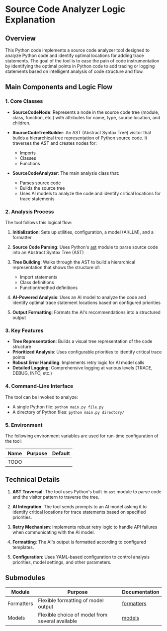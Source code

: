# Source Code Analyzer Logic Explanation

## Overview

This Python code implements a source code analyzer tool designed to analyze Python code and identify optimal locations for adding trace statements. The goal of the tool is to ease the pain of code instrumentation by identifying the optimal points in Python code to add tracing or logging statements based on intelligent analysis of code structure and flow.


## Main Components and Logic Flow

### 1. Core Classes

- **SourceCodeNode**: Represents a node in the source code tree (module, class, function, etc.) with attributes for name, type, source location, and children.

- **SourceCodeTreeBuilder**: An AST (Abstract Syntax Tree) visitor that builds a hierarchical tree representation of Python source code. It traverses the AST and creates nodes for:
  - Imports
  - Classes
  - Functions

- **SourceCodeAnalyzer**: The main analysis class that:
  - Parses source code
  - Builds the source tree
  - Uses AI models to analyze the code and identify critical locations for trace statements

### 2. Analysis Process

The tool follows this logical flow:

1. **Initialization**: Sets up utilities, configuration, a model (AI/LLM), and a formatter

2. **Source Code Parsing**: Uses Python's [ast](https://docs.python.org/3/library/ast.html) module to parse source code into an Abstract Syntax Tree (AST)

3. **Tree Building**: Walks through the AST to build a hierarchical representation that shows the structure of:
   - Import statements
   - Class definitions
   - Function/method definitions

4. **AI-Powered Analysis**: Uses an AI model to analyze the code and identify optimal trace statement locations based on configured priorities

5. **Output Formatting**: Formats the AI's recommendations into a structured output

### 3. Key Features

- **Tree Representation**: Builds a visual tree representation of the code structure
- **Prioritized Analysis**: Uses configurable priorities to identify critical trace points
- **Robust Error Handling**: Implements retry logic for AI model calls
- **Detailed Logging**: Comprehensive logging at various levels (TRACE, DEBUG, INFO, etc.)

### 4. Command-Line Interface

The tool can be invoked to analyze:
- A single Python file: `python main.py file.py`
- A directory of Python files: `python main.py directory/`

### 5. Environment

The following environment variables are used for run-time configuration of the tool:

| Name | Purpose | Default |
| ---- | ------- | ------- |
| TODO |         |         |

## Technical Details

1. **AST Traversal**: The tool uses Python's built-in `ast` module to parse code and the visitor pattern to traverse the tree.

2. **AI Integration**: The tool sends prompts to an AI model asking it to identify critical locations for trace statements based on specified priorities.

3. **Retry Mechanism**: Implements robust retry logic to handle API failures when communicating with the AI model.

4. **Formatting**: The AI's output is formatted according to configured templates.

5. **Configuration**: Uses YAML-based configuration to control analysis priorities, model settings, and other parameters.


## Submodules

| Module     | Purpose                                         | Documentation                      |
| ---------- | ----------------------------------------------- | ---------------------------------- |
| Formatters | Flexible formatting of model output             | [formatters](formatters/README.md) |
| Models     | Flexible choice of model from several available | [models](models/README.md)         |
